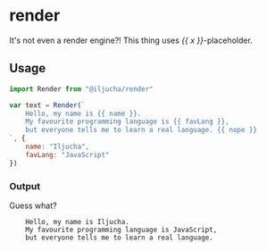 # render
It's not even a render engine?! This thing uses *{{ x }}*-placeholder.

## Usage
```javascript
import Render from "@iljucha/render"

var text = Render(`
    Hello, my name is {{ name }}.
    My favourite programming language is {{ favLang }},
    but everyone tells me to learn a real language. {{ nope }}
`, {
    name: "Iljucha",
    favLang: "JavaScript"
})
```

### Output
Guess what?
```
    Hello, my name is Iljucha.
    My favourite programming language is JavaScript,
    but everyone tells me to learn a real language.
````
